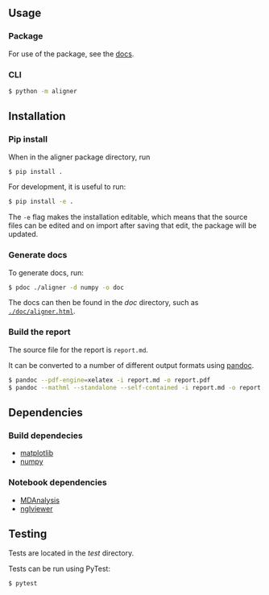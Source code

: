 
## Usage 

### Package

For use of the package, see the [docs](file:./doc/aligner.html).

### CLI

```bash
$ python -m aligner 
```

## Installation

### Pip install

When in the aligner package directory, run

```bash
$ pip install .
```

For development, it is useful to run:

```bash
$ pip install -e .
```

The `-e` flag makes the installation editable, which means that the source
files can be edited and on import after saving that edit, the package will be
updated.

### Generate docs

To generate docs, run:

```bash
$ pdoc ./aligner -d numpy -o doc 
```

The docs can then be found in the _doc_ directory, such as
[`./doc/aligner.html`](file:./doc/aligner.html).

### Build the report

The source file for the report is `report.md`.

It can be converted to a number of different output formats using
[pandoc](https://pandoc.org/).

```bash
$ pandoc --pdf-engine=xelatex -i report.md -o report.pdf
$ pandoc --mathml --standalone --self-contained -i report.md -o report.html
```

## Dependencies

### Build dependecies

- [matplotlib](https://matplotlib.org/)
- [numpy](https://numpy.org/)

### Notebook dependencies

- [MDAnalysis](https://www.mdanalysis.org/)
- [nglviewer](https://nglviewer.org/)

## Testing

Tests are located in the _test_ directory.

Tests can be run using PyTest:

```bash
$ pytest
```
